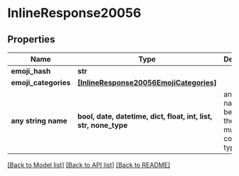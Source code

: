 # InlineResponse20056


## Properties
Name | Type | Description | Notes
------------ | ------------- | ------------- | -------------
**emoji_hash** | **str** |  | [optional] 
**emoji_categories** | [**[InlineResponse20056EmojiCategories]**](InlineResponse20056EmojiCategories.md) |  | [optional] 
**any string name** | **bool, date, datetime, dict, float, int, list, str, none_type** | any string name can be used but the value must be the correct type | [optional]

[[Back to Model list]](../README.md#documentation-for-models) [[Back to API list]](../README.md#documentation-for-api-endpoints) [[Back to README]](../README.md)


